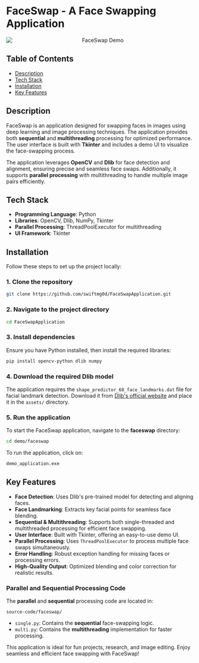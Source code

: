 # FaceSwap - A Face Swapping Application

<div style="text-align: center;">
    <img alt="FaceSwap Demo" src="https://media.giphy.com/media/v1.Y2lkPTc5MGI3NjExdTZ3dWNkYnVsNnoyeTY0czd2bm1hcnVkanRkYjBtdnF2NHo3enkyOSZlcD12MV9pbnRlcm5naWZfYnlfaWQmY3Q9Zw/2eAnxaZ92Ueg0yeRxg/giphy.gif" style="display: block; margin: 0 auto;">
</div>


## Table of Contents

- [Description](#description)
- [Tech Stack](#tech-stack)
- [Installation](#installation)
- [Key Features](#key-features)

## Description

FaceSwap is an application designed for swapping faces in images using deep learning and image processing techniques. The application provides both **sequential** and **multithreading** processing for optimized performance. The user interface is built with **Tkinter** and includes a demo UI to visualize the face-swapping process.

The application leverages **OpenCV** and **Dlib** for face detection and alignment, ensuring precise and seamless face swaps. Additionally, it supports **parallel processing** with multithreading to handle multiple image pairs efficiently.

## Tech Stack

- **Programming Language**: Python
- **Libraries**: OpenCV, Dlib, NumPy, Tkinter
- **Parallel Processing**: ThreadPoolExecutor for multithreading
- **UI Framework**: Tkinter

## Installation

Follow these steps to set up the project locally:

### 1. Clone the repository

```bash
git clone https://github.com/swiftmg0d/FaceSwapApplication.git
```

### 2. Navigate to the project directory

```bash
cd FaceSwapApplication
```

### 3. Install dependencies

Ensure you have Python installed, then install the required libraries:

```bash
pip install opencv-python dlib numpy
```

### 4. Download the required Dlib model

The application requires the `shape_predictor_68_face_landmarks.dat` file for facial landmark detection. Download it from [Dlib's official website](http://dlib.net/files/shape_predictor_68_face_landmarks.dat.bz2) and place it in the `assets/` directory.

### 5. Run the application

To start the FaceSwap application, navigate to the **faceswap** directory:

```bash
cd demo/faceswap
```

To run the application, click on:

```bash
demo_application.exe
```

## Key Features

- **Face Detection**: Uses Dlib's pre-trained model for detecting and aligning faces.
- **Face Landmarking**: Extracts key facial points for seamless face blending.
- **Sequential & Multithreading**: Supports both single-threaded and multithreaded processing for efficient face swapping.
- **User Interface**: Built with Tkinter, offering an easy-to-use demo UI.
- **Parallel Processing**: Uses `ThreadPoolExecutor` to process multiple face swaps simultaneously.
- **Error Handling**: Robust exception handling for missing faces or processing errors.
- **High-Quality Output**: Optimized blending and color correction for realistic results.

### Parallel and Sequential Processing Code

The **parallel** and **sequential** processing code are located in:

```
source-code/faceswap/
```

- `single.py`: Contains the **sequential** face-swapping logic.
- `multi.py`: Contains the **multithreading** implementation for faster processing.

This application is ideal for fun projects, research, and image editing. Enjoy seamless and efficient face swapping with FaceSwap!

